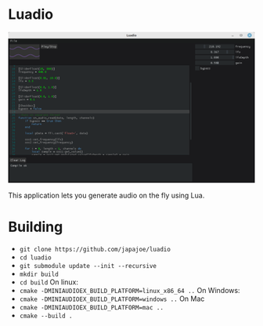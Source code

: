 # Luadio

![Luadio](./examples/Luadio.png)

This application lets you generate audio on the fly using Lua.

# Building
- `git clone https://github.com/japajoe/luadio`
- `cd luadio`
- `git submodule update --init --recursive`
- `mkdir build`
- `cd build`
On linux:
- `cmake -DMINIAUDIOEX_BUILD_PLATFORM=linux_x86_64 ..`
On Windows:
- `cmake -DMINIAUDIOEX_BUILD_PLATFORM=windows ..`
On Mac
- `cmake -DMINIAUDIOEX_BUILD_PLATFORM=mac ..`
- `cmake --build .`
